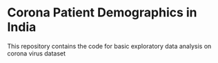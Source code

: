 # Corona Patient Demographics in India
This repository contains the code for basic exploratory data analysis on corona virus dataset
